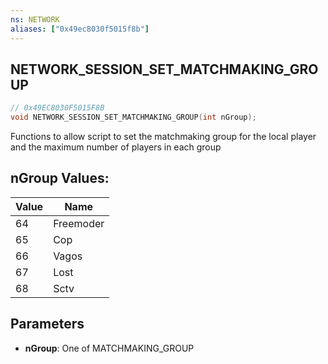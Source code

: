 ```yaml
---
ns: NETWORK
aliases: ["0x49ec8030f5015f8b"]
---
```

## NETWORK_SESSION_SET_MATCHMAKING_GROUP

```c
// 0x49EC8030F5015F8B
void NETWORK_SESSION_SET_MATCHMAKING_GROUP(int nGroup);
```

Functions to allow script to set the matchmaking group for the local player and the maximum number of players in each group

## nGroup Values:
| Value | Name |
| --- | --- |
| 64 | Freemoder |
| 65 | Cop |
| 66 | Vagos |
| 67 | Lost |
| 68 | Sctv |


## Parameters
* **nGroup**: One of MATCHMAKING_GROUP
